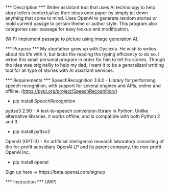 *** Description ***
Writer assistant tool that uses AI technology to help story tellers contextualize their ideas onto paper by simply jot down anything that come to mind.
Uses OpenAI to generate random stories or mold current passge to certain theme or author style. This program also categories user passage for
easy lookup and modification. 

(WIP) Implement passage to picture using image generation AI. 

*** Purpose ***
My stepfather grew up with Dyslexia. He wish to writes about his life with it, but lacks the reading the typing efficiency to do so. I wrtoe this small personal program in order
for him to tell his stories. Though the idea was originallly to help my dad, I want it to be a generalized writting tool for all type of stories with AI assistant services.


*** Requirements ***
SpeechRecognition 3.9.0 - Library for performing speech recognition, with support for several engines and APIs, online and offline. (https://pypi.org/project/SpeechRecognition/)
- pip install SpeechRecognition

pyttsx3 2.90 - A text-to-speech conversion library in Python. Unlike alternative libraries, it works offline, and is compatible with both Python 2 and 3.
- pip install pyttsx3

OpenAI (GPT-3) - An artificial intelligence research laboratory consisting of the for-profit subsidiary OpenAI LP and its parent company, the non-profit OpenAI Inc. 
- pip install openai
<Your own OpenAI API key>
Sign up here -> https://beta.openai.com/signup


*** Instruction ***
(WIP)